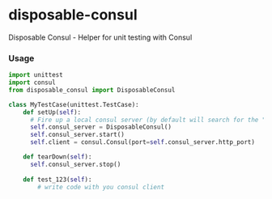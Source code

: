 # disposable-consul
Disposable Consul - Helper for unit testing with Consul


### Usage
```python
import unittest
import consul
from disposable_consul import DisposableConsul

class MyTestCase(unittest.TestCase):
    def setUp(self):
      # Fire up a local consul server (by default will search for the "consul" binary in path)
      self.consul_server = DisposableConsul()
      self.consul_server.start()
      self.client = consul.Consul(port=self.consul_server.http_port)

    def tearDown(self):
      self.consul_server.stop()
    
    def test_123(self):
        # write code with you consul client
```
